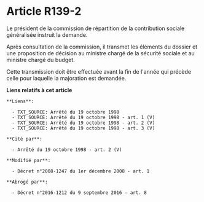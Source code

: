 # Article R139-2

Le président de la commission de répartition de la contribution sociale généralisée instruit la demande. 

Après consultation de la commission, il transmet les éléments du dossier et une proposition de décision au ministre chargé de
la sécurité sociale et au ministre chargé du budget. 

Cette transmission doit être effectuée avant la fin de l'année qui précède celle pour laquelle la majoration est demandée.

**Liens relatifs à cet article**

	**Liens**:

	  - TXT_SOURCE: Arrêté du 19 octobre 1998
	  - TXT_SOURCE: Arrêté du 19 octobre 1998 - art. 1 (V)
	  - TXT_SOURCE: Arrêté du 19 octobre 1998 - art. 2 (V)
	  - TXT_SOURCE: Arrêté du 19 octobre 1998 - art. 3 (V)

	**Cité par**:

	  - Arrêté du 19 octobre 1998 - art. 2 (V)

	**Modifié par**:

	  - Décret n°2008-1247 du 1er décembre 2008 - art. 1

	**Abrogé par**:

	  - Décret n°2016-1212 du 9 septembre 2016 - art. 8
